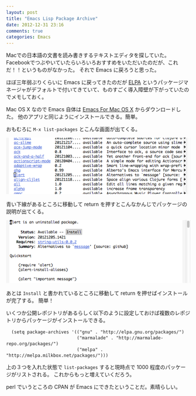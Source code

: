 ```yaml
---
layout: post
title: "Emacs Lisp Package Archive"
date: 2012-12-31 23:16
comments: true
categories: Emacs
---
```


Macでの日本語の文書を読み書きするテキストエディタを探していた。
Facebookでつぶやいていたらいろいろおすすめをいただいたのだが、これだ！！というものがなかった。
それで Emacs に戻ろうと思った。

ほぼ三年弱ぶりくらいに Emacs に戻ってきたのだが
[ELPA](http://emacswiki.org/emacs/ELPA)
というパッケージマネージャがデフォルトで付いてきていて、ものすごく導入障壁が下がっていたのでメモしておく。

<!-- more -->

Mac OS X なので Emacs 自体は
[Emacs For Mac OS X](http://emacsformacosx.com/)
からダウンロードした。
他のアプリと同じようにインストールできる。簡単。

おもむろに `M-x list-packages` とこんな画面が出てくる。

![M-x list-packages](/images/20121231/list-packages.png)

青い下線があるところに移動して return を押すとこんなかんじでパッケージの説明が出てくる。

![M-x list-packages](/images/20121231/show.png)

あとは `Install` と書かれているところに移動して return を押せばインストールが完了する。
簡単！

いくつか公開レポジトリがあるらしく以下のように設定しておけば複数のレポジトリからパッケージがインストールできる。

```
  (setq package-archives '(("gnu" . "http://elpa.gnu.org/packages/")
                           ("marmalade" . "http://marmalade-repo.org/packages/")
                           ("melpa" . "http://melpa.milkbox.net/packages/")))
```

上の３つを入れた状態で `list-packages` すると現時点で 1000 程度のパッケージがリストされる。
これからもっと増えていくだろう。

perl でいうところの CPAN が Emacs にできたということだ。素晴らしい。
